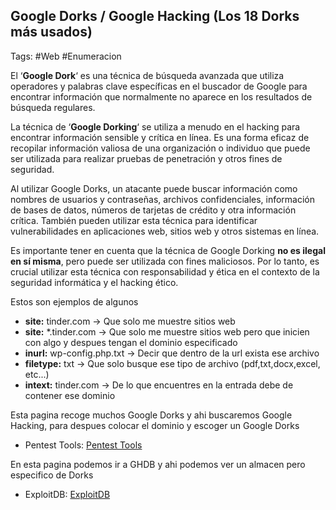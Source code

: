 ## Google Dorks / Google Hacking (Los 18 Dorks más usados)

Tags: #Web #Enumeracion 

El ‘**Google Dork**‘ es una técnica de búsqueda avanzada que utiliza operadores y palabras clave específicas en el buscador de Google para encontrar información que normalmente no aparece en los resultados de búsqueda regulares.

La técnica de ‘**Google Dorking**‘ se utiliza a menudo en el hacking para encontrar información sensible y crítica en línea. Es una forma eficaz de recopilar información valiosa de una organización o individuo que puede ser utilizada para realizar pruebas de penetración y otros fines de seguridad.

Al utilizar Google Dorks, un atacante puede buscar información como nombres de usuarios y contraseñas, archivos confidenciales, información de bases de datos, números de tarjetas de crédito y otra información crítica. También pueden utilizar esta técnica para identificar vulnerabilidades en aplicaciones web, sitios web y otros sistemas en línea.

Es importante tener en cuenta que la técnica de Google Dorking **no es ilegal en sí misma**, pero puede ser utilizada con fines maliciosos. Por lo tanto, es crucial utilizar esta técnica con responsabilidad y ética en el contexto de la seguridad informática y el hacking ético.


Estos son ejemplos de algunos
* **site:** tinder.com -> Que solo me muestre sitios web
* **site:** \*.tinder.com -> Que solo me muestre sitios web pero que inicien con algo y despues tengan el dominio especificado
* **inurl:** wp-config.php.txt -> Decir que dentro de la url exista ese archivo 
* **filetype:** txt -> Que solo busque ese tipo de archivo (pdf,txt,docx,excel, etc...)
* **intext:** tinder.com -> De lo que encuentres en la entrada debe de contener ese dominio

Esta pagina recoge muchos Google Dorks y  ahi buscaremos Google Hacking, para despues colocar el dominio y escoger un Google Dorks 
* Pentest Tools: [Pentest Tools](https://pentest-tools.com/)

En esta pagina podemos ir a GHDB y ahi podemos ver un almacen pero especifico de Dorks
- ExploitDB: [ExploitDB](https://www.exploit-db.com/) 